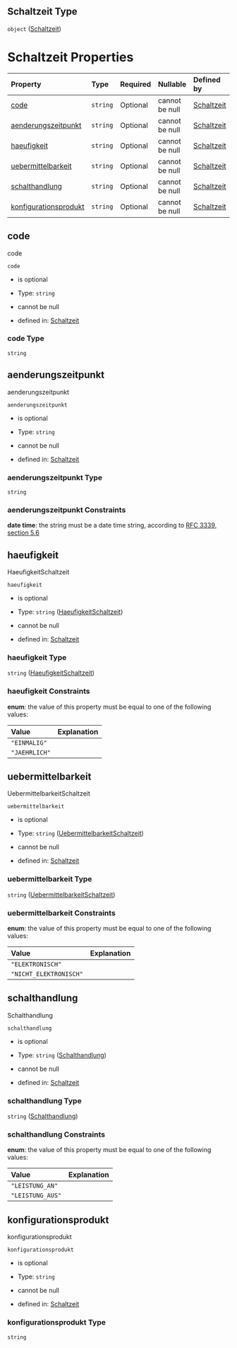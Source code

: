 ## Schaltzeit Type

`object` ([Schaltzeit](schaltzeit.md))

# Schaltzeit Properties

| Property                                        | Type     | Required | Nullable       | Defined by                                                                                                                                                                                                  |
| :---------------------------------------------- | :------- | :------- | :------------- | :---------------------------------------------------------------------------------------------------------------------------------------------------------------------------------------------------------- |
| [code](#code)                                   | `string` | Optional | cannot be null | [Schaltzeit](schaltzeit-properties-code.md "https://raw.githubusercontent.com/conuti-gmbh/bo4e-schema/master/schemas/v1/com/Leistungskurve.schema.json#/properties/code")                                   |
| [aenderungszeitpunkt](#aenderungszeitpunkt)     | `string` | Optional | cannot be null | [Schaltzeit](schaltzeit-properties-aenderungszeitpunkt.md "https://raw.githubusercontent.com/conuti-gmbh/bo4e-schema/master/schemas/v1/com/Leistungskurve.schema.json#/properties/aenderungszeitpunkt")     |
| [haeufigkeit](#haeufigkeit)                     | `string` | Optional | cannot be null | [Schaltzeit](haeufigkeitschaltzeit.md "https://raw.githubusercontent.com/conuti-gmbh/bo4e-schema/master/schemas/v1/enum/HaeufigkeitSchaltzeit.schema.json#/properties/haeufigkeit")                         |
| [uebermittelbarkeit](#uebermittelbarkeit)       | `string` | Optional | cannot be null | [Schaltzeit](uebermittelbarkeitschaltzeit.md "https://raw.githubusercontent.com/conuti-gmbh/bo4e-schema/master/schemas/v1/enum/UebermittelbarkeitSchaltzeit.schema.json#/properties/uebermittelbarkeit")    |
| [schalthandlung](#schalthandlung)               | `string` | Optional | cannot be null | [Schaltzeit](schalthandlung.md "https://raw.githubusercontent.com/conuti-gmbh/bo4e-schema/master/schemas/v1/enum/Schalthandlung.schema.json#/properties/schalthandlung")                                    |
| [konfigurationsprodukt](#konfigurationsprodukt) | `string` | Optional | cannot be null | [Schaltzeit](schaltzeit-properties-konfigurationsprodukt.md "https://raw.githubusercontent.com/conuti-gmbh/bo4e-schema/master/schemas/v1/com/Leistungskurve.schema.json#/properties/konfigurationsprodukt") |

## code

code

`code`

*   is optional

*   Type: `string`

*   cannot be null

*   defined in: [Schaltzeit](schaltzeit-properties-code.md "https://raw.githubusercontent.com/conuti-gmbh/bo4e-schema/master/schemas/v1/com/Leistungskurve.schema.json#/properties/code")

### code Type

`string`

## aenderungszeitpunkt

aenderungszeitpunkt

`aenderungszeitpunkt`

*   is optional

*   Type: `string`

*   cannot be null

*   defined in: [Schaltzeit](schaltzeit-properties-aenderungszeitpunkt.md "https://raw.githubusercontent.com/conuti-gmbh/bo4e-schema/master/schemas/v1/com/Leistungskurve.schema.json#/properties/aenderungszeitpunkt")

### aenderungszeitpunkt Type

`string`

### aenderungszeitpunkt Constraints

**date time**: the string must be a date time string, according to [RFC 3339, section 5.6](https://tools.ietf.org/html/rfc3339 "check the specification")

## haeufigkeit

HaeufigkeitSchaltzeit

`haeufigkeit`

*   is optional

*   Type: `string` ([HaeufigkeitSchaltzeit](haeufigkeitschaltzeit.md))

*   cannot be null

*   defined in: [Schaltzeit](haeufigkeitschaltzeit.md "https://raw.githubusercontent.com/conuti-gmbh/bo4e-schema/master/schemas/v1/enum/HaeufigkeitSchaltzeit.schema.json#/properties/haeufigkeit")

### haeufigkeit Type

`string` ([HaeufigkeitSchaltzeit](haeufigkeitschaltzeit.md))

### haeufigkeit Constraints

**enum**: the value of this property must be equal to one of the following values:

| Value         | Explanation |
| :------------ | :---------- |
| `"EINMALIG"`  |             |
| `"JAEHRLICH"` |             |

## uebermittelbarkeit

UebermittelbarkeitSchaltzeit

`uebermittelbarkeit`

*   is optional

*   Type: `string` ([UebermittelbarkeitSchaltzeit](uebermittelbarkeitschaltzeit.md))

*   cannot be null

*   defined in: [Schaltzeit](uebermittelbarkeitschaltzeit.md "https://raw.githubusercontent.com/conuti-gmbh/bo4e-schema/master/schemas/v1/enum/UebermittelbarkeitSchaltzeit.schema.json#/properties/uebermittelbarkeit")

### uebermittelbarkeit Type

`string` ([UebermittelbarkeitSchaltzeit](uebermittelbarkeitschaltzeit.md))

### uebermittelbarkeit Constraints

**enum**: the value of this property must be equal to one of the following values:

| Value                  | Explanation |
| :--------------------- | :---------- |
| `"ELEKTRONISCH"`       |             |
| `"NICHT_ELEKTRONISCH"` |             |

## schalthandlung

Schalthandlung

`schalthandlung`

*   is optional

*   Type: `string` ([Schalthandlung](schalthandlung.md))

*   cannot be null

*   defined in: [Schaltzeit](schalthandlung.md "https://raw.githubusercontent.com/conuti-gmbh/bo4e-schema/master/schemas/v1/enum/Schalthandlung.schema.json#/properties/schalthandlung")

### schalthandlung Type

`string` ([Schalthandlung](schalthandlung.md))

### schalthandlung Constraints

**enum**: the value of this property must be equal to one of the following values:

| Value            | Explanation |
| :--------------- | :---------- |
| `"LEISTUNG_AN"`  |             |
| `"LEISTUNG_AUS"` |             |

## konfigurationsprodukt

konfigurationsprodukt

`konfigurationsprodukt`

*   is optional

*   Type: `string`

*   cannot be null

*   defined in: [Schaltzeit](schaltzeit-properties-konfigurationsprodukt.md "https://raw.githubusercontent.com/conuti-gmbh/bo4e-schema/master/schemas/v1/com/Leistungskurve.schema.json#/properties/konfigurationsprodukt")

### konfigurationsprodukt Type

`string`

